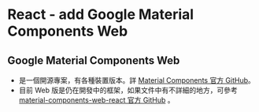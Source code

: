 # React - add Google Material Components Web

## Google Material Components Web

- 是一個開源專案，有各種裝置版本。詳 [Material Components 官方 GitHub](https://github.com/material-components)。
- 目前 Web 版是仍在開發中的框架，如果文件中有不詳細的地方，可參考 [material-components-web-react 官方 GitHub](https://github.com/material-components/material-components-web-react) 。
